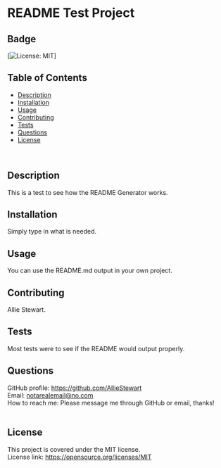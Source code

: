 # README Test Project
  
  ## Badge
  [![License: MIT](https://img.shields.io/badge/License-MIT-yellow.svg)]
  </br>

  ## Table of Contents
  - [Description](#description)
  - [Installation](#installation)
  - [Usage](#usage)
  - [Contributing](#contributing)
  - [Tests](#tests)
  - [Questions](#questions)
  - [License](#license)
  </br>

  ## Description
  This is a test to see how the README Generator works.
  </br>

  ## Installation
  Simply type in what is needed.
  </br>

  ## Usage
  You can use the README.md output in your own project.
  </br>

  ## Contributing
  Allie Stewart.
  </br>

  ## Tests
  Most tests were to see if the README would output properly.
  </br>

  ## Questions
  GitHub profile: https://github.com/AllieStewart </br>
  Email: notarealemail@no.com </br>
  How to reach me: Please message me through GitHub or email, thanks! </br>
  </br>


  ## License
  This project is covered under the MIT license. </br>
  License link: https://opensource.org/licenses/MIT